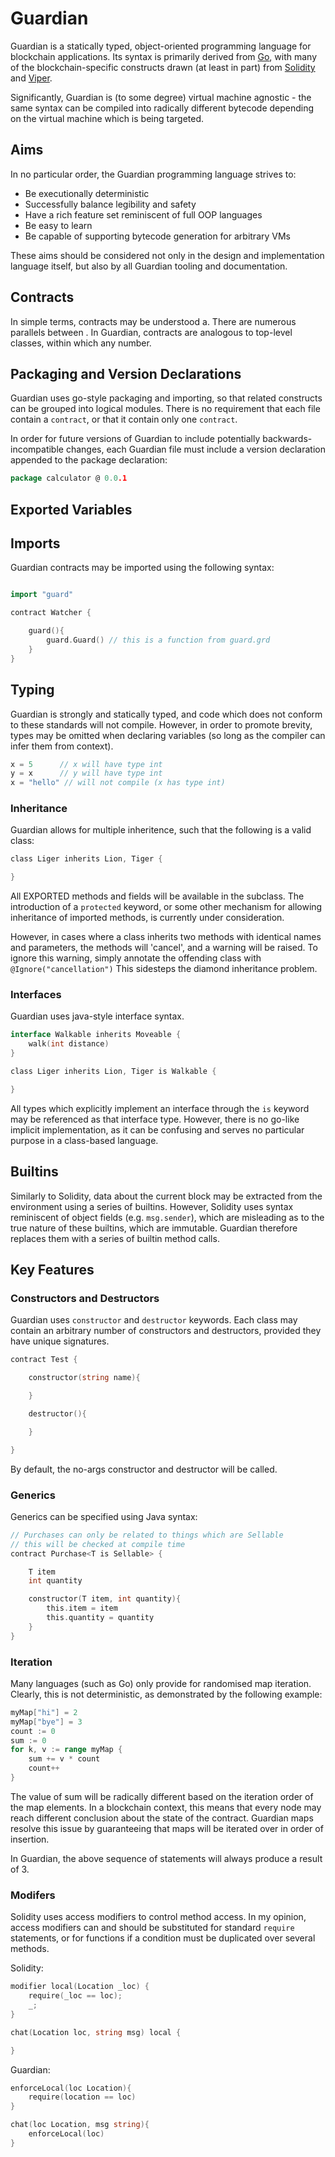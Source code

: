 # Guardian

Guardian is a statically typed, object-oriented programming language for blockchain applications. Its syntax is primarily derived from [Go](https://golang.org), with many of the blockchain-specific constructs drawn (at least in part) from [Solidity](https://github.com/ethereum/solidity) and [Viper](https://github.com/ethereum/viper).

Significantly, Guardian is (to some degree) virtual machine agnostic - the same syntax can be compiled into radically different bytecode depending on the virtual machine which is being targeted.

## Aims

In no particular order, the Guardian programming language strives to:

- Be executionally deterministic
- Successfully balance legibility and safety
- Have a rich feature set reminiscent of full OOP languages
- Be easy to learn
- Be capable of supporting bytecode generation for arbitrary VMs

These aims should be considered not only in the design and implementation language itself, but also by all Guardian tooling and documentation.

## Contracts

In simple terms, contracts may be understood a. There are numerous parallels between . In Guardian, contracts are analogous to top-level classes, within which any number.

## Packaging and Version Declarations

Guardian uses go-style packaging and importing, so that related constructs can be grouped into logical modules. There is no requirement that each file contain a ```contract```, or that it contain only one ```contract```.

In order for future versions of Guardian to include potentially backwards-incompatible changes, each Guardian file must include a version declaration appended to the package declaration:

```go
package calculator @ 0.0.1
```


## Exported Variables



## Imports

Guardian contracts may be imported using the following syntax:

```go

import "guard"

contract Watcher {

    guard(){
        guard.Guard() // this is a function from guard.grd
    }
}

```

## Typing

Guardian is strongly and statically typed, and code which does not conform to these standards will not compile. However, in order to promote brevity, types may be omitted when declaring variables (so long as the compiler can infer them from context).

```go
x = 5      // x will have type int
y = x      // y will have type int
x = "hello" // will not compile (x has type int)
```

### Inheritance

Guardian allows for multiple inheritence, such that the following is a valid class:

```go
class Liger inherits Lion, Tiger {

}
```

All EXPORTED methods and fields will be available in the subclass. The introduction of a ```protected``` keyword, or some other mechanism for allowing inheritance of imported methods, is currently under consideration.

However, in cases where a class inherits two methods with identical names and parameters, the methods will 'cancel', and a warning will be raised. To ignore this warning, simply annotate the offending class with ```@Ignore("cancellation")``` This sidesteps the diamond inheritance problem.

### Interfaces

Guardian uses java-style interface syntax.

```go
interface Walkable inherits Moveable {
    walk(int distance)
}

class Liger inherits Lion, Tiger is Walkable {

}
```

All types which explicitly implement an interface through the ```is``` keyword may be referenced as that interface type. However, there is no go-like implicit implementation, as it can be confusing and serves no particular purpose in a class-based language.

## Builtins

Similarly to Solidity, data about the current block may be extracted from the environment using a series of builtins. However, Solidity uses syntax reminiscent of object fields (e.g. ```msg.sender```), which are misleading as to the true nature of these builtins, which are immutable. Guardian therefore replaces them with a series of builtin method calls.

## Key Features

### Constructors and Destructors

Guardian uses ```constructor``` and ```destructor``` keywords. Each class may contain an arbitrary number of constructors and destructors, provided they have unique signatures.

```go
contract Test {

    constructor(string name){

    }

    destructor(){

    }

}
```

By default, the no-args constructor and destructor will be called.

### Generics

Generics can be specified using Java syntax:

```go
// Purchases can only be related to things which are Sellable
// this will be checked at compile time
contract Purchase<T is Sellable> {

    T item
    int quantity

    constructor(T item, int quantity){
        this.item = item
        this.quantity = quantity
    }
}
```
### Iteration

Many languages (such as Go) only provide for randomised map iteration. Clearly, this is not deterministic, as demonstrated by the following example:


```go
myMap["hi"] = 2
myMap["bye"] = 3
count := 0
sum := 0
for k, v := range myMap {
    sum += v * count
    count++
}
```

The value of sum will be radically different based on the iteration order of the map elements. In a blockchain context, this means that every node may reach different conclusion about the state of the contract. Guardian maps resolve this issue by guaranteeing that maps will be iterated over in order of insertion.

In Guardian, the above sequence of statements will always produce a result of 3.

### Modifers

Solidity uses access modifiers to control method access. In my opinion, access modifiers can and should be substituted for standard ```require``` statements, or for functions if a condition must be duplicated over several methods.

Solidity:

```go
modifier local(Location _loc) {
    require(_loc == loc);
    _;
}

chat(Location loc, string msg) local {

}
```

Guardian:

```go
enforceLocal(loc Location){
    require(location == loc)
}

chat(loc Location, msg string){
    enforceLocal(loc)
}
```
